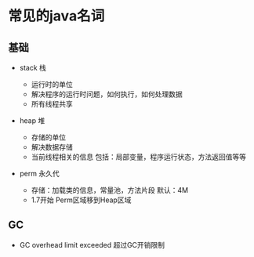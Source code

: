 # 常见的java名词

## 基础
- stack 栈
  - 运行时的单位
  - 解决程序的运行时问题，如何执行，如何处理数据
  - 所有线程共享

- heap  堆
  - 存储的单位
  - 解决数据存储
  - 当前线程相关的信息 包括：局部变量，程序运行状态，方法返回值等等

- perm 永久代
  - 存储：加载类的信息，常量池，方法片段 默认：4M
  - 1.7开始 Perm区域移到Heap区域

## GC
- GC overhead limit exceeded  超过GC开销限制
